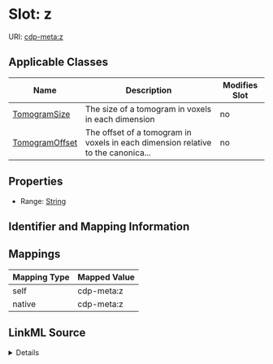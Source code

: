 

# Slot: z

URI: [cdp-meta:z](metadataz)



<!-- no inheritance hierarchy -->





## Applicable Classes

| Name | Description | Modifies Slot |
| --- | --- | --- |
| [TomogramSize](TomogramSize.md) | The size of a tomogram in voxels in each dimension |  no  |
| [TomogramOffset](TomogramOffset.md) | The offset of a tomogram in voxels in each dimension relative to the canonica... |  no  |







## Properties

* Range: [String](String.md)





## Identifier and Mapping Information








## Mappings

| Mapping Type | Mapped Value |
| ---  | ---  |
| self | cdp-meta:z |
| native | cdp-meta:z |




## LinkML Source

<details>
```yaml
name: z
alias: z
domain_of:
- TomogramSize
- TomogramOffset
range: string

```
</details>